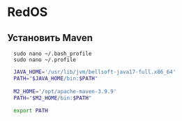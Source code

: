 # RedOS
## Установить Maven
 
```shell
  sudo nano ~/.bash_profile
  sudo nano ~/.profile
```
 
```bash
  JAVA_HOME='/usr/lib/jvm/bellsoft-java17-full.x86_64'
  PATH="$JAVA_HOME/bin:$PATH"
 
  M2_HOME='/opt/apache-maven-3.9.9'
  PATH="$M2_HOME/bin:$PATH"
 
  export PATH
```
